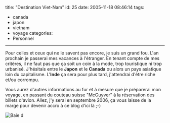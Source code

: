 title: "Destination Viet-Nam"
id: 25
date: 2005-11-18 08:46:14
tags:
- canada
- japon
- vietnam
- voyage
categories:
- Personnel
---

Pour celles et ceux qui ne le savent pas encore, je suis un grand fou. L'an prochain je passerai mes vacances à l'étranger. En tenant compte de mes critères, il ne faut pas que ça soit un coin à la mode, trop touristique ni trop urbanisé. J'hésitais entre le **Japon** et le **Canada** ou alors un pays asiatique loin du capitalisme. L'**Inde** ça sera pour plus tard, j'attendrai d'être riche et/ou corrompu.

Vous aurez d'autres informations au fur et à mesure que je préparerai mon voyage, en passant du couteau suisse "McGuyver" à la réservation des billets d'avion. Allez, j'y serai en septembre 2006, ça vous laisse de la marge pour devenir accro à ce blog d'ici là ;-)

![Baie d](/images/3615-my-life/Ha-Long.jpg)